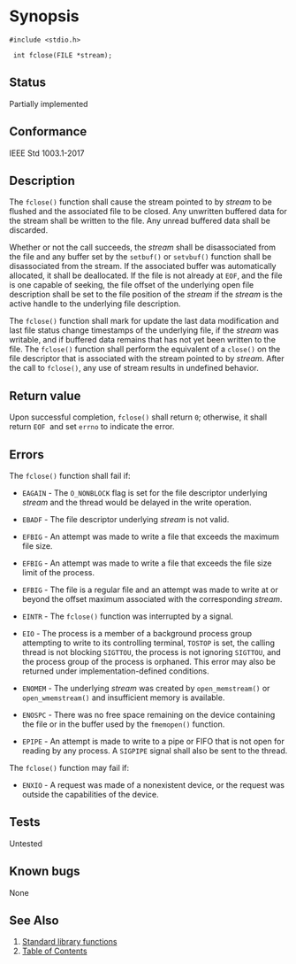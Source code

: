 # Synopsis 
`#include <stdio.h>`</br>

` int fclose(FILE *stream);`</br>

## Status
Partially implemented
## Conformance
IEEE Std 1003.1-2017
## Description


The `fclose()` function shall cause the stream pointed to by _stream_ to be flushed and the associated file to be
closed. Any unwritten buffered data for the stream shall be written to the file. Any unread buffered data shall be discarded.

Whether or not the call succeeds, the _stream_ shall be disassociated from the file and any buffer set by the `setbuf()` or `setvbuf()` function shall be
disassociated from the stream. If the associated buffer was automatically allocated, it shall be deallocated.
If
the file is not already at `EOF`, and the file is one capable of seeking, the file offset of the underlying open file description
shall be set to the file position of the _stream_ if the _stream_ is the active handle to the underlying file description.

The `fclose()` function shall mark for update the last data modification and last file status change timestamps of the
underlying file, if the _stream_ was writable, and if buffered data remains that has not yet been written to the file. The
`fclose()` function shall perform the equivalent of a `close()` on the file
descriptor that is associated with the stream pointed to by _stream_. 
After the call to `fclose()`, any use of stream results in undefined behavior.


## Return value


Upon successful completion, `fclose()` shall return `0`; otherwise, it shall return `EOF`    and set
`errno` to indicate the error. 


## Errors


The `fclose()` function shall fail if:


 * `EAGAIN` -  The `O_NONBLOCK` flag is set for the file descriptor underlying _stream_ and the thread would be delayed in the write operation.


 * `EBADF` - The file descriptor underlying _stream_ is not valid. 

 * `EFBIG` - An attempt was made to write a file that exceeds the maximum file size. 

 * `EFBIG` - An attempt was made to write a file that exceeds the file size limit of the process. 

 * `EFBIG` - The file is a regular file and an attempt was made to write at or beyond the offset maximum associated with the corresponding
_stream_. 

 * `EINTR` - The `fclose()` function was interrupted by a signal. 

 * `EIO` - The process is a member of a background process group attempting to write to its controlling terminal, `TOSTOP` is set, the calling
thread is not blocking `SIGTTOU`, the process is not ignoring `SIGTTOU`, and the process group of the process is orphaned. This error
may also be returned under implementation-defined conditions. 

 * `ENOMEM` - The underlying _stream_ was created by `open_memstream()` or `open_wmemstream()` and insufficient memory is available. 

 * `ENOSPC` - There was no free space remaining on the device containing the file or in the buffer used by the `fmemopen()` function. 

 * `EPIPE` - An attempt is made to write to a pipe or FIFO that is not open for reading by any process. A `SIGPIPE` signal shall also be sent to the
thread. 

The `fclose()` function may fail if:

 * `ENXIO` -   A request was made of a nonexistent device, or the request was outside the capabilities of the device. 





## Tests

Untested

## Known bugs

None

## See Also 
1. [Standard library functions](../README.md)
2. [Table of Contents](../../../README.md)
